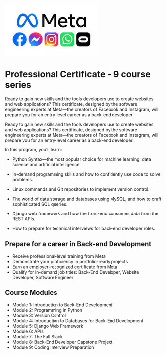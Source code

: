 ![Meta Logo](./meta%20logo.jpeg)
# Professional Certificate - 9 course series
Ready to gain new skills and the tools developers use to create websites and web applications? This certificate, designed by the software engineering experts at  Meta—the creators of Facebook and Instagram, will prepare you for an entry-level career as a back-end developer. 

Ready to gain new skills and the tools developers use to create websites and web applications? This certificate, designed by the software engineering experts at  Meta—the creators of Facebook and Instagram, will prepare you for an entry-level career as a back-end developer. 

In this program, you’ll learn:

- Python Syntax—the most popular choice for machine learning, data science and artificial intelligence.

- In-demand programming skills and how to confidently use code to solve problems. 

- Linux commands and Git repositories to implement version control.

- The world of data storage and databases using MySQL, and how to craft sophisticated SQL queries. 

- Django web framework and how the front-end consumes data from the REST APIs. 

- How to prepare for technical interviews for back-end developer roles.

## Prepare for a career in Back-end Development
- Receive professional-level training from Meta
- Demonstrate your proficiency in portfolio-ready projects
- Earn an employer-recognized certificate from Meta
- Qualify for in-demand job titles: Back-End Developer, Website Developer, Software Engineer

## Course Modules
- Module 1: Introduction to Back-End Development
- Module 2: Programming in Python
- Module 3: Version Control
- Module 4: Introduction to Databases for Back-End Development
- Module 5: Django Web Framework
- Module 6: APIs
- Module 7: The Full Stack
- Module 8: Back-End Developer Capstone Project
- Module 9: Coding Interview Preparation